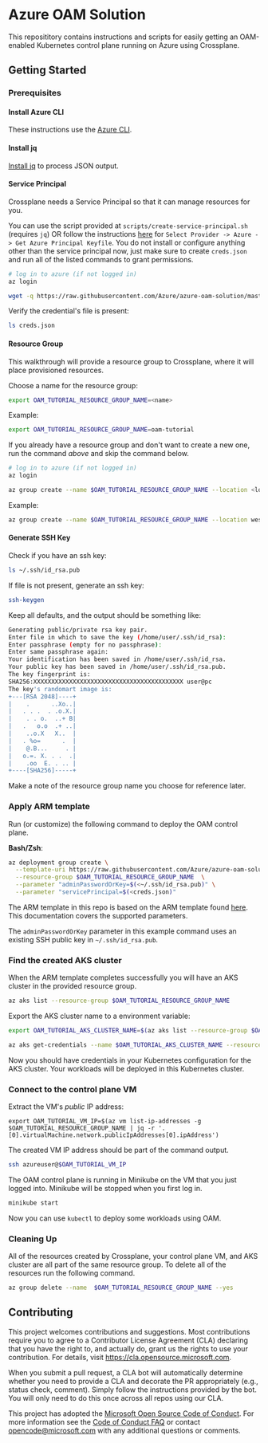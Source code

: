 # Azure OAM Solution

This reposititory contains instructions and scripts for easily getting an OAM-enabled Kubernetes control plane running on Azure using Crossplane.

## Getting Started

### Prerequisites

#### Install Azure CLI

These instructions use the [Azure CLI](https://docs.microsoft.com/en-us/cli/azure/install-azure-cli?view=azure-cli-latest).

#### Install jq

[Install jq](https://stedolan.github.io/jq/download/) to process JSON output.

#### Service Principal

Crossplane needs a Service Principal so that it can manage resources for you.

You can use the script provided at `scripts/create-service-principal.sh` (requires `jq`) OR follow the instructions [here](https://crossplane.io/docs/v0.11/getting-started/install-configure.html) for `Select Provider -> Azure -> Get Azure Principal Keyfile`. You do not install or configure anything other than the service principal now, just make sure to create `creds.json` and run all of the listed commands to grant permissions.

```sh
# log in to azure (if not logged in)
az login

wget -q https://raw.githubusercontent.com/Azure/azure-oam-solution/master/scripts/create-service-principal.sh -O - | /bin/bash
```

Verify the credential's file is present:
```sh
ls creds.json
```

#### Resource Group

This walkthrough will provide a resource group to Crossplane, where it will place provisioned resources.

Choose a name for the resource group:
```sh
export OAM_TUTORIAL_RESOURCE_GROUP_NAME=<name>
```

Example:
```sh
export OAM_TUTORIAL_RESOURCE_GROUP_NAME=oam-tutorial
```

If you already have a resource group and don't want to create a new one, run the command *above* and skip the command below.

```sh
# log in to azure (if not logged in)
az login

az group create --name $OAM_TUTORIAL_RESOURCE_GROUP_NAME --location <location>
```

Example:
```sh
az group create --name $OAM_TUTORIAL_RESOURCE_GROUP_NAME --location westus2
```

#### Generate SSH Key

Check if you have an ssh key:

```sh
ls ~/.ssh/id_rsa.pub
```

If file is not present, generate an ssh key:

```sh
ssh-keygen
```

Keep all defaults, and the output should be something like:
```sh
Generating public/private rsa key pair.
Enter file in which to save the key (/home/user/.ssh/id_rsa): 
Enter passphrase (empty for no passphrase): 
Enter same passphrase again: 
Your identification has been saved in /home/user/.ssh/id_rsa.
Your public key has been saved in /home/user/.ssh/id_rsa.pub.
The key fingerprint is:
SHA256:XXXXXXXXXXXXXXXXXXXXXXXXXXXXXXXXXXXXXXXXXX user@pc
The key's randomart image is:
+---[RSA 2048]----+
|    .      ..Xo..|
|   . . .  . .o.X.|
|    . . o.  ..+ B|
|   .   o.o  .+ ..|
|    ..o.X   X..  |
|   . %o=      .  |
|    @.B...     . |
|   o.=. X. . .  .|
|    .oo  E. . .. |
+----[SHA256]-----+
```

Make a note of the resource group name you choose for reference later.

### Apply ARM template

Run (or customize) the following command to deploy the OAM control plane.

**Bash/Zsh**:
```sh
az deployment group create \
  --template-uri https://raw.githubusercontent.com/Azure/azure-oam-solution/master/template.json \
  --resource-group $OAM_TUTORIAL_RESOURCE_GROUP_NAME  \
  --parameter "adminPasswordOrKey=$(<~/.ssh/id_rsa.pub)" \
  --parameter "servicePrincipal=$(<creds.json)"
```

The ARM template in this repo is based on the ARM template found [here](https://azure.microsoft.com/en-us/resources/templates/101-vm-simple-linux/). This documentation covers the supported parameters.

The `adminPasswordOrKey` parameter in this example command uses an existing SSH public key in `~/.ssh/id_rsa.pub`.

### Find the created AKS cluster

When the ARM template completes successfully you will have an AKS cluster in the provided resource group.

```sh
az aks list --resource-group $OAM_TUTORIAL_RESOURCE_GROUP_NAME
```

Export the AKS cluster name to a environment variable:

```sh
export OAM_TUTORIAL_AKS_CLUSTER_NAME=$(az aks list --resource-group $OAM_TUTORIAL_RESOURCE_GROUP_NAME | jq -r '.[0].name')
```

```sh
az aks get-credentials --name $OAM_TUTORIAL_AKS_CLUSTER_NAME --resource-group $OAM_TUTORIAL_RESOURCE_GROUP_NAME
```
Now you should have credentials in your Kubernetes configuration for the AKS cluster. Your workloads will be deployed in this Kubernetes cluster.

### Connect to the control plane VM

Extract the VM's *public* IP address:
```
export OAM_TUTORIAL_VM_IP=$(az vm list-ip-addresses -g $OAM_TUTORIAL_RESOURCE_GROUP_NAME | jq -r '.[0].virtualMachine.network.publicIpAddresses[0].ipAddress')
```

The created VM IP address should be part of the command output.

```sh
ssh azureuser@$OAM_TUTORIAL_VM_IP
```

The OAM control plane is running in Minikube on the VM that you just logged into. Minikube will be stopped when you first log in.

```sh
minikube start
```

Now you can use `kubectl` to deploy some workloads using OAM.

### Cleaning Up

All of the resources created by Crossplane, your control plane VM, and AKS cluster are all part of the same resource group. To delete all of the resources run the following command.

```sh
az group delete --name  $OAM_TUTORIAL_RESOURCE_GROUP_NAME --yes
```

## Contributing

This project welcomes contributions and suggestions.  Most contributions require you to agree to a
Contributor License Agreement (CLA) declaring that you have the right to, and actually do, grant us
the rights to use your contribution. For details, visit https://cla.opensource.microsoft.com.

When you submit a pull request, a CLA bot will automatically determine whether you need to provide
a CLA and decorate the PR appropriately (e.g., status check, comment). Simply follow the instructions
provided by the bot. You will only need to do this once across all repos using our CLA.

This project has adopted the [Microsoft Open Source Code of Conduct](https://opensource.microsoft.com/codeofconduct/).
For more information see the [Code of Conduct FAQ](https://opensource.microsoft.com/codeofconduct/faq/) or
contact [opencode@microsoft.com](mailto:opencode@microsoft.com) with any additional questions or comments.
